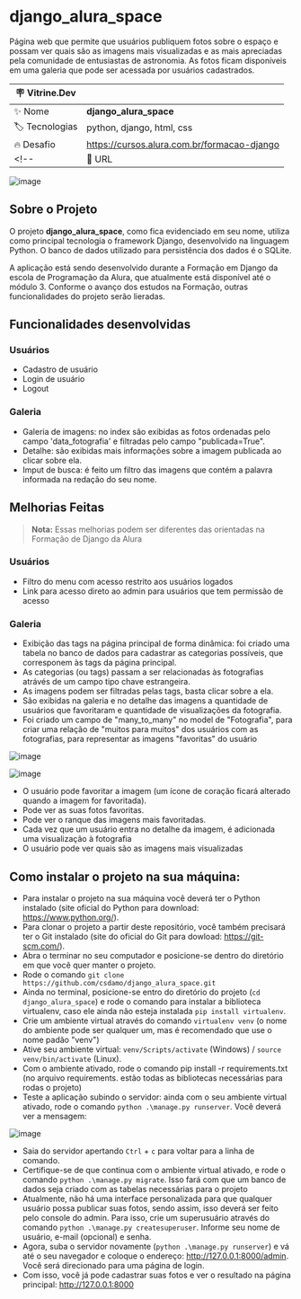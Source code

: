 # django_alura_space

Página web que permite que usuários publiquem fotos sobre o espaço e possam ver quais são as imagens mais visualizadas e as mais apreciadas pela comunidade de entusiastas de astronomia. As fotos ficam disponíveis em uma galeria que pode ser acessada por usuários cadastrados.

| :placard: Vitrine.Dev |     |
| -------------  | --- |
| :sparkles: Nome        | **django_alura_space**
| :label: Tecnologias | python, django, html, css
| :fire: Desafio     | https://cursos.alura.com.br/formacao-django
<!-- | :rocket: URL         | https://url-deploy.com.br  -->

![image](https://user-images.githubusercontent.com/64370426/220421722-29110d3d-e5b1-4cf7-a755-99dee5aa6f70.png#vitrinedev)


## Sobre o Projeto

O projeto **django_alura_space**, como fica evidenciado em seu nome, utiliza como principal tecnologia o framework Django, desenvolvido na linguagem Python. O banco de dados utilizado para persistência dos dados é o SQLite.

A aplicação está sendo desenvolvido durante a Formação em Django da escola de Programação da Alura, que atualmente está disponível até o módulo 3. Conforme o avanço dos estudos na Formação, outras funcionalidades do projeto serão lieradas.


## Funcionalidades desenvolvidas
### Usuários
* Cadastro de usuário
* Login de usuário
* Logout


### Galeria
* Galeria de imagens: no index são exibidas as fotos ordenadas pelo campo 'data_fotografia' e filtradas pelo campo "publicada=True".
* Detalhe: são exibidas mais informações sobre a imagem publicada ao clicar sobre ela.
* Imput de busca: é feito um filtro das imagens que contém a palavra informada na redação do seu nome.

## Melhorias Feitas
>**Nota:** Essas melhorias podem ser diferentes das orientadas na Formação de Django da Alura

### Usuários
* Filtro do menu com acesso restrito aos usuários logados
* Link para acesso direto ao admin para usuários que tem permissão de acesso

### Galeria
* Exibição das tags na página principal de forma dinâmica: foi criado uma tabela no banco de dados para cadastrar as categorias possíveis, que corresponem às tags da página principal.
* As categorias (ou tags) passam a ser relacionadas às fotografias atrávés de um campo tipo chave estrangeira.
* As imagens podem ser filtradas pelas tags, basta clicar sobre a ela.
* São exibidas na galeria e no detalhe das imagens a quantidade de usuários que favoritaram e quantidade de visualizações da fotografia.
* Foi criado um campo de "many_to_many" no model de "Fotografia", para criar uma relação de "muitos para muitos" dos usuários com as fotografias, para representar as imagens "favoritas" do usuário

![image](https://user-images.githubusercontent.com/64370426/220451884-5c09ec89-8622-43d0-9f12-f4d67d092b62.png)

![image](https://user-images.githubusercontent.com/64370426/220452166-0063fc37-ab3d-4654-a9ce-d1e827adc6fb.png)

* O usuário pode favoritar a imagem (um ícone de coração ficará alterado quando a imagem for favoritada).
* Pode ver as suas fotos favoritas.
* Pode ver o ranque das imagens mais favoritadas.
* Cada vez que um usuário entra no detalhe da imagem, é adicionada uma visualização à fotografia
* O usuário pode ver quais são as imagens mais visualizadas

## Como instalar o projeto na sua máquina:

* Para instalar o projeto na sua máquina você deverá ter o Python instalado (site oficial do Python para download: https://www.python.org/).
* Para clonar o projeto a partir deste repositório, você também precisará ter o Git instalado (site do oficial do Git para dowload: https://git-scm.com/).
* Abra o terminar no seu computador e posicione-se dentro do diretório em que você quer manter o projeto.
* Rode o comando ```git clone https://github.com/csdamo/django_alura_space.git ```
* Ainda no terminal, posicione-se entro do diretório do projeto (```cd django_alura_space```) e rode o comando para instalar a biblioteca virtualenv, caso ele ainda não esteja instalada ```pip install virtualenv```.
* Crie um ambiente virtual através do comando ```virtualenv venv``` (o nome do ambiente pode ser qualquer um, mas é recomendado que use o nome padão "venv")
* Ative seu ambiente virtual: ```venv/Scripts/activate``` (Windows) / ```source venv/bin/activate``` (Linux).
* Com o ambiente ativado, rode o comando pip install -r requirements.txt (no arquivo requirements. estão todas as bibliotecas necessárias para rodas o projeto)
* Teste a aplicação subindo o servidor: ainda com o seu ambiente virtual ativado, rode o comando ```python .\manage.py runserver```. Você deverá ver a mensagem:

![image](https://user-images.githubusercontent.com/64370426/220436468-d19f26a5-378a-4256-830e-42903878e22b.png)
* Saia do servidor apertando ```Ctrl``` + ```c``` para voltar para a linha de comando.
* Certifique-se de que continua com o ambiente virtual ativado, e rode o comando ```python .\manage.py migrate```. Isso fará com que um banco de dados seja criado com as tabelas necessárias para o projeto
* Atualmente, não há uma interface personalizada para que qualquer usuário possa publicar suas fotos, sendo assim, isso deverá ser feito pelo console do admin. Para isso, crie um superusuário através do comando ```python .\manage.py createsuperuser```. Informe seu nome de usuário, e-mail (opcional) e senha.
* Agora, suba o servidor novamente (```python .\manage.py runserver```) e vá até o seu navegador e coloque o endereço: http://127.0.0.1:8000/admin. Você será direcionado para uma página de login.
* Com isso, você já pode cadastrar suas fotos e ver o resultado na página principal: http://127.0.0.1:8000
